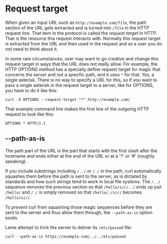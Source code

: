 # Request target

When given an input URL such as `http://example.com/file`, the path section of
the URL gets extracted and is turned into `/file` in the HTTP request line.
That item in the protocol is called the *request target* in HTTP. That is the
resource this request interacts with. Normally this request target is
extracted from the URL and then used in the request and as a user you do not
need to think about it.

In some rare circumstances, user may want to go creative and change this
request target in ways that the URL does not really allow. For example, the
HTTP OPTIONS method has a specially define request target for magic that
concerns *the server* and not a specific path, and it uses `*` for that. Yes,
a single asterisk. There is no way to specify a URL for this, so if you want to
pass a single asterisk in the request target to a server, like for OPTIONS,
you have to do it like this:

    curl -X OPTIONS --request-target "*" http://example.com/

That example command line makes the first line of the outgoing HTTP request to
look like this:

    OPTIONS * HTTP/1.1

## --path-as-is

The path part of the URL is the part that starts with the first slash after
the hostname and ends either at the end of the URL or at a '?' or '#'
(roughly speaking).

If you include substrings including `/../` or `/./` in the path, curl
automatically squashes them before the path is sent to the server, as is
dictated by standards and how such strings tend to work in local file
systems. The `/../` sequence removes the previous section so that
`/hello/sir/../` ends up just `/hello/` and `/./` is simply removed so that
`/hello/./sir/` becomes `/hello/sir/`.

To *prevent* curl from squashing those magic sequences before they are sent to
the server and thus allow them through, the `--path-as-is` option exists.

Lame attempt to trick the server to deliver its `/etc/passwd` file:

    curl --path-as-is https://example.com/../../etc/passwd
